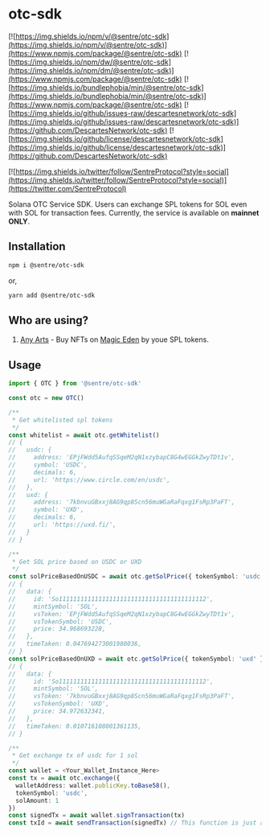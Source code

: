 # otc-sdk

[![https://img.shields.io/npm/v/@sentre/otc-sdk](https://img.shields.io/npm/v/@sentre/otc-sdk)](https://www.npmjs.com/package/@sentre/otc-sdk)
[![https://img.shields.io/npm/dw/@sentre/otc-sdk](https://img.shields.io/npm/dm/@sentre/otc-sdk)](https://www.npmjs.com/package/@sentre/otc-sdk)
[![https://img.shields.io/bundlephobia/min/@sentre/otc-sdk](https://img.shields.io/bundlephobia/min/@sentre/otc-sdk)](https://www.npmjs.com/package/@sentre/otc-sdk)
[![https://img.shields.io/github/issues-raw/descartesnetwork/otc-sdk](https://img.shields.io/github/issues-raw/descartesnetwork/otc-sdk)](https://github.com/DescartesNetwork/otc-sdk)
[![https://img.shields.io/github/license/descartesnetwork/otc-sdk](https://img.shields.io/github/license/descartesnetwork/otc-sdk)](https://github.com/DescartesNetwork/otc-sdk)

[![https://img.shields.io/twitter/follow/SentreProtocol?style=social](https://img.shields.io/twitter/follow/SentreProtocol?style=social)](https://twitter.com/SentreProtocol)

Solana OTC Service SDK. Users can exchange SPL tokens for SOL even with SOL for transaction fees. Currently, the service is available on **mainnet ONLY**.

## Installation

```bash
npm i @sentre/otc-sdk
```

or,

```bash
yarn add @sentre/otc-sdk
```

## Who are using?

1. [Any Arts](https://hub.sentre.io/app/any_arts?autoInstall=true) - Buy NFTs on [Magic Eden](https://magiceden.io/) by youe SPL tokens.

## Usage

```ts
import { OTC } from '@sentre/otc-sdk'

const otc = new OTC()

/**
 * Get whitelisted spl tokens
 */
const whitelist = await otc.getWhitelist()
// {
//   usdc: {
//     address: 'EPjFWdd5AufqSSqeM2qN1xzybapC8G4wEGGkZwyTDt1v',
//     symbol: 'USDC',
//     decimals: 6,
//     url: 'https://www.circle.com/en/usdc',
//   },
//   uxd: {
//     address: '7kbnvuGBxxj8AG9qp8Scn56muWGaRaFqxg1FsRp3PaFT',
//     symbol: 'UXD',
//     decimals: 6,
//     url: 'https://uxd.fi/',
//   }
// }

/**
 * Get SOL price based on USDC or UXD
 */
const solPriceBasedOnUSDC = await otc.getSolPrice({ tokenSymbol: 'usdc' })
// {
//   data: {
//     id: 'So11111111111111111111111111111111111111112',
//     mintSymbol: 'SOL',
//     vsToken: 'EPjFWdd5AufqSSqeM2qN1xzybapC8G4wEGGkZwyTDt1v',
//     vsTokenSymbol: 'USDC',
//     price: 34.968693228,
//   },
//   timeTaken: 0.047694273001980036,
// }
const solPriceBasedOnUXD = await otc.getSolPrice({ tokenSymbol: 'uxd' })
// {
//   data: {
//     id: 'So11111111111111111111111111111111111111112',
//     mintSymbol: 'SOL',
//     vsToken: '7kbnvuGBxxj8AG9qp8Scn56muWGaRaFqxg1FsRp3PaFT',
//     vsTokenSymbol: 'UXD',
//     price: 34.972632341,
//   },
//   timeTaken: 0.010716108001361135,
// }

/**
 * Get exchange tx of usdc for 1 sol
 */
const wallet = <Your_Wallet_Instance_Here>
const tx = await otc.exchange({
  walletAddress: wallet.publicKey.toBase58(),
  tokenSymbol: 'usdc',
  solAmount: 1
})
const signedTx = await wallet.signTransaction(tx)
const txId = await sendTransaction(signedTx) // This function is just a pseudo-code and should replaced it by yours.
```
